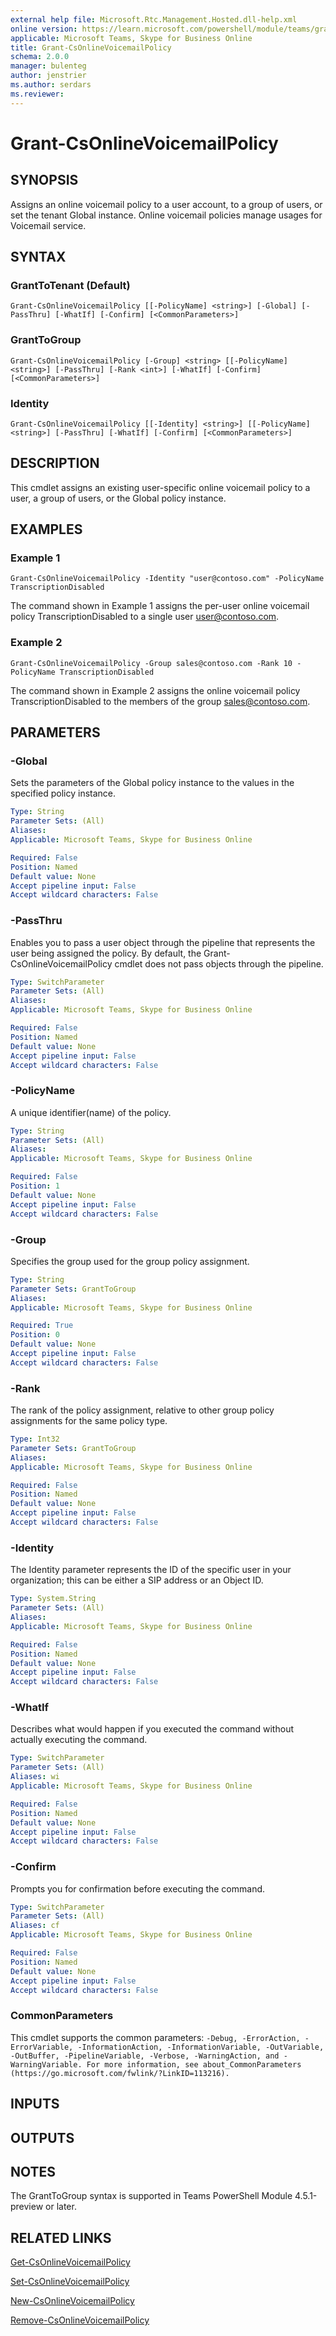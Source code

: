 ```yaml
---
external help file: Microsoft.Rtc.Management.Hosted.dll-help.xml 
online version: https://learn.microsoft.com/powershell/module/teams/grant-csonlinevoicemailpolicy
applicable: Microsoft Teams, Skype for Business Online
title: Grant-CsOnlineVoicemailPolicy
schema: 2.0.0
manager: bulenteg
author: jenstrier
ms.author: serdars
ms.reviewer:
---
```


# Grant-CsOnlineVoicemailPolicy

## SYNOPSIS
Assigns an online voicemail policy to a user account, to a group of users, or set the tenant Global instance. Online voicemail policies manage usages for Voicemail service.

## SYNTAX
### GrantToTenant (Default)
```
Grant-CsOnlineVoicemailPolicy [[-PolicyName] <string>] [-Global] [-PassThru] [-WhatIf] [-Confirm] [<CommonParameters>]
```
### GrantToGroup
```
Grant-CsOnlineVoicemailPolicy [-Group] <string> [[-PolicyName] <string>] [-PassThru] [-Rank <int>] [-WhatIf] [-Confirm] [<CommonParameters>]
```

### Identity
```
Grant-CsOnlineVoicemailPolicy [[-Identity] <string>] [[-PolicyName] <string>] [-PassThru] [-WhatIf] [-Confirm] [<CommonParameters>]
```

## DESCRIPTION
This cmdlet assigns an existing user-specific online voicemail policy to a user, a group of users, or the Global policy instance.

## EXAMPLES

### Example 1
```
Grant-CsOnlineVoicemailPolicy -Identity "user@contoso.com" -PolicyName TranscriptionDisabled
```

The command shown in Example 1 assigns the per-user online voicemail policy TranscriptionDisabled to a single user user@contoso.com.

### Example 2
```
Grant-CsOnlineVoicemailPolicy -Group sales@contoso.com -Rank 10 -PolicyName TranscriptionDisabled
```

The command shown in Example 2 assigns the online voicemail policy TranscriptionDisabled to the members of the group sales@contoso.com.

## PARAMETERS

### -Global
Sets the parameters of the Global policy instance to the values in the specified policy instance.

```yaml
Type: String
Parameter Sets: (All)
Aliases: 
Applicable: Microsoft Teams, Skype for Business Online

Required: False
Position: Named
Default value: None
Accept pipeline input: False
Accept wildcard characters: False
```

### -PassThru
Enables you to pass a user object through the pipeline that represents the user being assigned the policy. By default, the Grant-CsOnlineVoicemailPolicy cmdlet does not pass objects through the pipeline.

```yaml
Type: SwitchParameter
Parameter Sets: (All)
Aliases: 
Applicable: Microsoft Teams, Skype for Business Online

Required: False
Position: Named
Default value: None
Accept pipeline input: False
Accept wildcard characters: False
```

### -PolicyName
A unique identifier(name) of the policy.

```yaml
Type: String
Parameter Sets: (All)
Aliases: 
Applicable: Microsoft Teams, Skype for Business Online

Required: False
Position: 1
Default value: None
Accept pipeline input: False
Accept wildcard characters: False
```

### -Group
Specifies the group used for the group policy assignment.

```yaml
Type: String
Parameter Sets: GrantToGroup
Aliases:
Applicable: Microsoft Teams, Skype for Business Online

Required: True
Position: 0
Default value: None
Accept pipeline input: False
Accept wildcard characters: False
```

### -Rank
The rank of the policy assignment, relative to other group policy assignments for the same policy type.

```yaml
Type: Int32
Parameter Sets: GrantToGroup
Aliases:
Applicable: Microsoft Teams, Skype for Business Online

Required: False
Position: Named
Default value: None
Accept pipeline input: False
Accept wildcard characters: False
```

### -Identity
The Identity parameter represents the ID of the specific user in your organization; this can be either a SIP address or an Object ID.

```yaml
Type: System.String
Parameter Sets: (All)
Aliases: 
Applicable: Microsoft Teams, Skype for Business Online

Required: False
Position: Named
Default value: None
Accept pipeline input: False
Accept wildcard characters: False
```

### -WhatIf
Describes what would happen if you executed the command without actually executing the command.

```yaml
Type: SwitchParameter
Parameter Sets: (All)
Aliases: wi
Applicable: Microsoft Teams, Skype for Business Online

Required: False
Position: Named
Default value: None
Accept pipeline input: False
Accept wildcard characters: False
```

### -Confirm
Prompts you for confirmation before executing the command.

```yaml
Type: SwitchParameter
Parameter Sets: (All)
Aliases: cf
Applicable: Microsoft Teams, Skype for Business Online

Required: False
Position: Named
Default value: None
Accept pipeline input: False
Accept wildcard characters: False
```

### CommonParameters
This cmdlet supports the common parameters: `-Debug, -ErrorAction, -ErrorVariable, -InformationAction, -InformationVariable, -OutVariable, -OutBuffer, -PipelineVariable, -Verbose, -WarningAction, and -WarningVariable. For more information, see about_CommonParameters (https://go.microsoft.com/fwlink/?LinkID=113216).`

## INPUTS

## OUTPUTS

## NOTES

The GrantToGroup syntax is supported in Teams PowerShell Module 4.5.1-preview or later.

## RELATED LINKS
[Get-CsOnlineVoicemailPolicy](Get-CsOnlineVoicemailPolicy.md)

[Set-CsOnlineVoicemailPolicy](Set-CsOnlineVoicemailPolicy.md)

[New-CsOnlineVoicemailPolicy](New-CsOnlineVoicemailPolicy.md)

[Remove-CsOnlineVoicemailPolicy](Remove-CsOnlineVoicemailPolicy.md)
